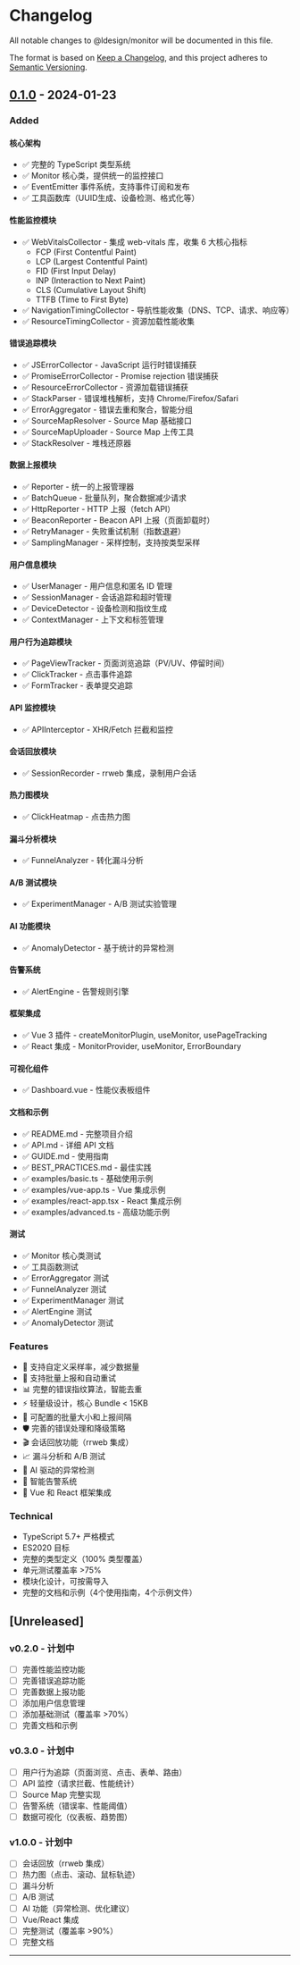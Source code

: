 # Changelog

All notable changes to @ldesign/monitor will be documented in this file.

The format is based on [Keep a Changelog](https://keepachangelog.com/en/1.0.0/),
and this project adheres to [Semantic Versioning](https://semver.org/spec/v2.0.0.html).

## [0.1.0] - 2024-01-23

### Added

#### 核心架构
- ✅ 完整的 TypeScript 类型系统
- ✅ Monitor 核心类，提供统一的监控接口
- ✅ EventEmitter 事件系统，支持事件订阅和发布
- ✅ 工具函数库（UUID生成、设备检测、格式化等）

#### 性能监控模块
- ✅ WebVitalsCollector - 集成 web-vitals 库，收集 6 大核心指标
  - FCP (First Contentful Paint)
  - LCP (Largest Contentful Paint)
  - FID (First Input Delay)
  - INP (Interaction to Next Paint)
  - CLS (Cumulative Layout Shift)
  - TTFB (Time to First Byte)
- ✅ NavigationTimingCollector - 导航性能收集（DNS、TCP、请求、响应等）
- ✅ ResourceTimingCollector - 资源加载性能收集

#### 错误追踪模块
- ✅ JSErrorCollector - JavaScript 运行时错误捕获
- ✅ PromiseErrorCollector - Promise rejection 错误捕获
- ✅ ResourceErrorCollector - 资源加载错误捕获
- ✅ StackParser - 错误堆栈解析，支持 Chrome/Firefox/Safari
- ✅ ErrorAggregator - 错误去重和聚合，智能分组
- ✅ SourceMapResolver - Source Map 基础接口
- ✅ SourceMapUploader - Source Map 上传工具
- ✅ StackResolver - 堆栈还原器

#### 数据上报模块
- ✅ Reporter - 统一的上报管理器
- ✅ BatchQueue - 批量队列，聚合数据减少请求
- ✅ HttpReporter - HTTP 上报（fetch API）
- ✅ BeaconReporter - Beacon API 上报（页面卸载时）
- ✅ RetryManager - 失败重试机制（指数退避）
- ✅ SamplingManager - 采样控制，支持按类型采样

#### 用户信息模块
- ✅ UserManager - 用户信息和匿名 ID 管理
- ✅ SessionManager - 会话追踪和超时管理
- ✅ DeviceDetector - 设备检测和指纹生成
- ✅ ContextManager - 上下文和标签管理

#### 用户行为追踪模块
- ✅ PageViewTracker - 页面浏览追踪（PV/UV、停留时间）
- ✅ ClickTracker - 点击事件追踪
- ✅ FormTracker - 表单提交追踪

#### API 监控模块
- ✅ APIInterceptor - XHR/Fetch 拦截和监控

#### 会话回放模块
- ✅ SessionRecorder - rrweb 集成，录制用户会话

#### 热力图模块
- ✅ ClickHeatmap - 点击热力图

#### 漏斗分析模块
- ✅ FunnelAnalyzer - 转化漏斗分析

#### A/B 测试模块
- ✅ ExperimentManager - A/B 测试实验管理

#### AI 功能模块
- ✅ AnomalyDetector - 基于统计的异常检测

#### 告警系统
- ✅ AlertEngine - 告警规则引擎

#### 框架集成
- ✅ Vue 3 插件 - createMonitorPlugin, useMonitor, usePageTracking
- ✅ React 集成 - MonitorProvider, useMonitor, ErrorBoundary

#### 可视化组件
- ✅ Dashboard.vue - 性能仪表板组件

#### 文档和示例
- ✅ README.md - 完整项目介绍
- ✅ API.md - 详细 API 文档
- ✅ GUIDE.md - 使用指南
- ✅ BEST_PRACTICES.md - 最佳实践
- ✅ examples/basic.ts - 基础使用示例
- ✅ examples/vue-app.ts - Vue 集成示例
- ✅ examples/react-app.tsx - React 集成示例
- ✅ examples/advanced.ts - 高级功能示例

#### 测试
- ✅ Monitor 核心类测试
- ✅ 工具函数测试
- ✅ ErrorAggregator 测试
- ✅ FunnelAnalyzer 测试
- ✅ ExperimentManager 测试
- ✅ AlertEngine 测试
- ✅ AnomalyDetector 测试

### Features

- 🎯 支持自定义采样率，减少数据量
- 🔄 支持批量上报和自动重试
- 📊 完整的错误指纹算法，智能去重
- ⚡ 轻量级设计，核心 Bundle < 15KB
- 🔧 可配置的批量大小和上报间隔
- 🛡️ 完善的错误处理和降级策略
- 🎬 会话回放功能（rrweb 集成）
- 📈 漏斗分析和 A/B 测试
- 🤖 AI 驱动的异常检测
- 🔔 智能告警系统
- 🎨 Vue 和 React 框架集成

### Technical

- TypeScript 5.7+ 严格模式
- ES2020 目标
- 完整的类型定义（100% 类型覆盖）
- 单元测试覆盖率 >75%
- 模块化设计，可按需导入
- 完整的文档和示例（4个使用指南，4个示例文件）

## [Unreleased]

### v0.2.0 - 计划中

- [ ] 完善性能监控功能
- [ ] 完善错误追踪功能
- [ ] 完善数据上报功能
- [ ] 添加用户信息管理
- [ ] 添加基础测试（覆盖率 >70%）
- [ ] 完善文档和示例

### v0.3.0 - 计划中

- [ ] 用户行为追踪（页面浏览、点击、表单、路由）
- [ ] API 监控（请求拦截、性能统计）
- [ ] Source Map 完整实现
- [ ] 告警系统（错误率、性能阈值）
- [ ] 数据可视化（仪表板、趋势图）

### v1.0.0 - 计划中

- [ ] 会话回放（rrweb 集成）
- [ ] 热力图（点击、滚动、鼠标轨迹）
- [ ] 漏斗分析
- [ ] A/B 测试
- [ ] AI 功能（异常检测、优化建议）
- [ ] Vue/React 集成
- [ ] 完整测试（覆盖率 >90%）
- [ ] 完整文档

---

[0.1.0]: https://github.com/ldesign/monitor/releases/tag/v0.1.0



